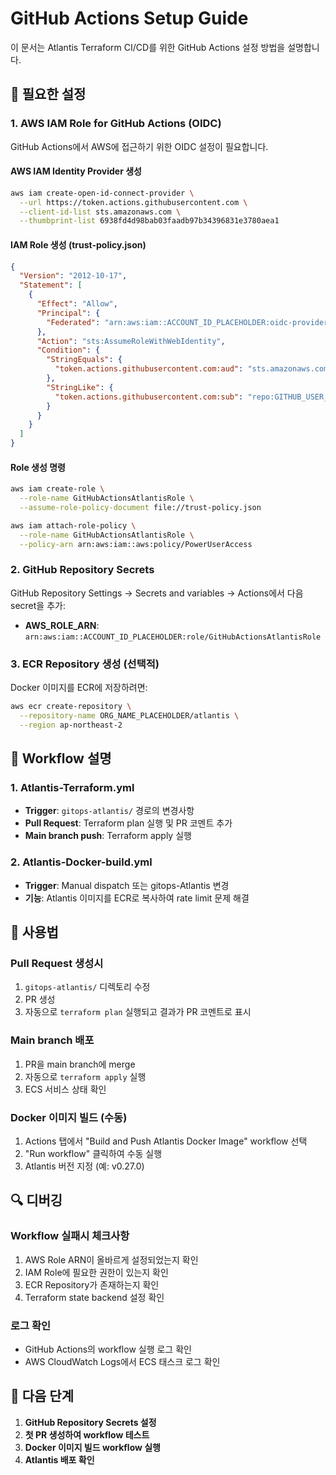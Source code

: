 # GitHub Actions Setup Guide

이 문서는 Atlantis Terraform CI/CD를 위한 GitHub Actions 설정 방법을 설명합니다.

## 🔧 필요한 설정

### 1. AWS IAM Role for GitHub Actions (OIDC)

GitHub Actions에서 AWS에 접근하기 위한 OIDC 설정이 필요합니다.

#### AWS IAM Identity Provider 생성

```bash
aws iam create-open-id-connect-provider \
  --url https://token.actions.githubusercontent.com \
  --client-id-list sts.amazonaws.com \
  --thumbprint-list 6938fd4d98bab03faadb97b34396831e3780aea1
```

#### IAM Role 생성 (trust-policy.json)

```json
{
  "Version": "2012-10-17",
  "Statement": [
    {
      "Effect": "Allow",
      "Principal": {
        "Federated": "arn:aws:iam::ACCOUNT_ID_PLACEHOLDER:oidc-provider/token.actions.githubusercontent.com"
      },
      "Action": "sts:AssumeRoleWithWebIdentity",
      "Condition": {
        "StringEquals": {
          "token.actions.githubusercontent.com:aud": "sts.amazonaws.com"
        },
        "StringLike": {
          "token.actions.githubusercontent.com:sub": "repo:GITHUB_USER_PLACEHOLDER/REPO_NAME_PLACEHOLDER:*"
        }
      }
    }
  ]
}
```

#### Role 생성 명령

```bash
aws iam create-role \
  --role-name GitHubActionsAtlantisRole \
  --assume-role-policy-document file://trust-policy.json

aws iam attach-role-policy \
  --role-name GitHubActionsAtlantisRole \
  --policy-arn arn:aws:iam::aws:policy/PowerUserAccess
```

### 2. GitHub Repository Secrets

GitHub Repository Settings → Secrets and variables → Actions에서 다음 secret을 추가:

- **AWS_ROLE_ARN**: `arn:aws:iam::ACCOUNT_ID_PLACEHOLDER:role/GitHubActionsAtlantisRole`

### 3. ECR Repository 생성 (선택적)

Docker 이미지를 ECR에 저장하려면:

```bash
aws ecr create-repository \
  --repository-name ORG_NAME_PLACEHOLDER/atlantis \
  --region ap-northeast-2
```

## 🚀 Workflow 설명

### 1. Atlantis-Terraform.yml

- **Trigger**: `gitops-atlantis/` 경로의 변경사항
- **Pull Request**: Terraform plan 실행 및 PR 코멘트 추가
- **Main branch push**: Terraform apply 실행

### 2. Atlantis-Docker-build.yml

- **Trigger**: Manual dispatch 또는 gitops-Atlantis 변경
- **기능**: Atlantis 이미지를 ECR로 복사하여 rate limit 문제 해결

## 📝 사용법

### Pull Request 생성시

1. `gitops-atlantis/` 디렉토리 수정
2. PR 생성
3. 자동으로 `terraform plan` 실행되고 결과가 PR 코멘트로 표시

### Main branch 배포

1. PR을 main branch에 merge
2. 자동으로 `terraform apply` 실행
3. ECS 서비스 상태 확인

### Docker 이미지 빌드 (수동)

1. Actions 탭에서 "Build and Push Atlantis Docker Image" workflow 선택
2. "Run workflow" 클릭하여 수동 실행
3. Atlantis 버전 지정 (예: v0.27.0)

## 🔍 디버깅

### Workflow 실패시 체크사항

1. AWS Role ARN이 올바르게 설정되었는지 확인
2. IAM Role에 필요한 권한이 있는지 확인
3. ECR Repository가 존재하는지 확인
4. Terraform state backend 설정 확인

### 로그 확인

- GitHub Actions의 workflow 실행 로그 확인
- AWS CloudWatch Logs에서 ECS 태스크 로그 확인

## 🎯 다음 단계

1. **GitHub Repository Secrets 설정**
2. **첫 PR 생성하여 workflow 테스트**
3. **Docker 이미지 빌드 workflow 실행**
4. **Atlantis 배포 확인**
